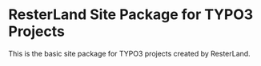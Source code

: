 ResterLand Site Package for TYPO3 Projects
==============================================================

This is the basic site package for TYPO3 projects created by ResterLand.
